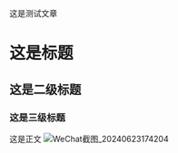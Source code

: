 这是测试文章
# 这是标题
## 这是二级标题
### 这是三级标题
这是正文
![WeChat截图_20240623174204](https://github.com/LaoBaBy01/laobaby01.github.io/assets/90368994/99236bd7-a88e-444f-b2fd-4712e98c5010)
